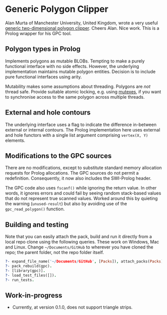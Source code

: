 # Generic Polygon Clipper

Alan Murta of Manchester University, United Kingdom, wrote a very useful
[generic two-dimensional polygon clipper][gpc]. Cheers Alan. Nice work. This is
a Prolog wrapper for his GPC tool.

[gpc]:http://www.cs.man.ac.uk/~toby/alan/software/gpc.html

## Polygon types in Prolog

Implements polygons as mutable BLOBs. Tempting to make a purely functional
interface with no side effects. However, the underlying implementation maintains
mutable polygon entities. Decision is to include pure functional interfaces
using arity.

Mutability makes some assumptions about threading. Polygons are *not* thread
safe. Provide suitable atomic locking, e.g. using [mutexes][threadsync], if you
want to synchronise access to the same polygon across multiple threads.

[threadsync]:http://www.swi-prolog.org/pldoc/man?section=threadsync

## External and hole contours

The underlying interface uses a flag to indicate the difference
in-between external or internal contours. The Prolog implementation here uses
external and hole functors with a single list argument comprising `vertex(X, Y)`
elements.

## Modifications to the GPC sources

There are no modifications, except to substitute standard memory
allocation requests for Prolog allocations. The GPC sources do not permit
a redefinition. Consequently, it now also includes the SWI-Prolog header.

The GPC code also uses `fscanf()` while ignoring the return value. In other
words, it ignores errors and could fail by seeing random stack-based values that
do not represent true scanned values. Worked around this by quieting the warning
(`unused-result`) but also by avoiding use of the `gpc_read_polygon()`
function.

## Building and testing

Note that you can easily attach the pack, build and run it directly from a local
repo clone using the following queries. These work on Windows, Mac and Linux.
Change `~/Documents/GitHub` to wherever you have cloned the repo; the parent
folder, not the repo folder itself.

```prolog
?- expand_file_name('~/Documents/GitHub', [Packs]), attach_packs(Packs).
?- pack_rebuild(gpc).
?- [library(gpc)].
?- load_test_files([]).
?- run_tests.
```

## Work-in-progress

* Currently, at version 0.1.0, does not support triangle strips.
